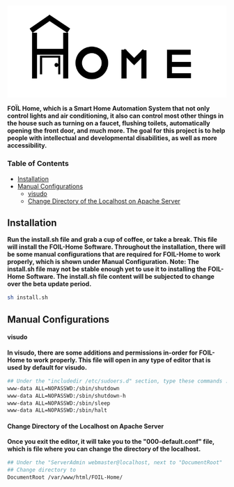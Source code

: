 <center><img src="FOIL-Home-Logo.png"></img> </center>
<ul></ul>
<b>FOÏL Home, which is a Smart Home Automation System that not only control lights and air conditioning, it also can control most other things in the house such as turning on a faucet, flushing toilets, automatically opening the front door, and much more. The goal for this project is to help people with intellectual and developmental disabilities, as well as more accessibility.</b>

### Table of Contents
- [Installation](#installation)
- [Manual Configurations](#manual-configurations)
    - [visudo](#visudo)
    - [Change Directory of the Localhost on Apache Server](#change-directory-of-the-localhost-on-apache-server)

## Installation

<b> Run the install.sh file and grab a cup of coffee, or take a break. This file will install the FOIL-Home Software. Throughout the installation, there will be some manual configurations that are required for FOIL-Home to work properly, which is shown under Manual Configuration. Note: The install.sh file may not be stable enough yet to use it to installing the FOIL-Home Software. The install.sh file content will be subjected to change over the beta update period.   </b>
```bash
sh install.sh
```


## Manual Configurations
#### visudo 
<b> In visudo, there are some additions and permissions in-order for FOIL-Home to work properly. This file will open in any type of editor that is used by default for visudo.  </b>
```bash
## Under the "includedir /etc/sudoers.d" section, type these commands :
www-data ALL=NOPASSWD:/sbin/shutdown
www-data ALL=NOPASSWD:/sbin/shutdown-h
www-data ALL=NOPASSWD:/sbin/sleep
www-data ALL=NOPASSWD:/sbin/halt
```


#### Change Directory of the Localhost on Apache Server 
<b> Once you exit the editor, it will take you to the "000-default.conf" file, which is file where you can change the directory of the localhost. </b>
```bash
## Under the "ServerAdmin webmaster@localhost, next to "DocumentRoot"
## Change directory to
DocumentRoot /var/www/html/FOIL-Home/
```